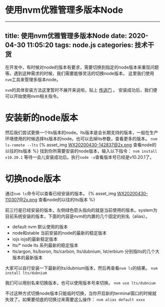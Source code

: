 # 使用nvm优雅管理多版本Node

***

title: 使用nvm优雅管理多版本Node
date: 2020-04-30 11:05:20
tags: node.js
categories: 技术干货
----------------

在开发中，有时候对node的版本有要求，需要切换到指定的node版本来重现问题等。遇到这种需求的时候，我们需要能够灵活的切换node版本。
这里我们使用`nvm`工具来管理多版本node。

`nvm`的具体安装方法这里暂时不展开来说啦，贴上 [传送门](https://github.com/creationix/nvm/blob/master/README.md "传送门") 。
安装成功后，我们便可以开始使用nvm相关指令。

# 安装新的node版本

然后我们尝试更换一个lts版本的node。lts版本是会长期支持的版本，一般在生产环境使用的时候选择lts版本的node。也可以去掉lts参数，查看更多的版本。
`nvm ls-remote --lts`
{% asset\_img [WX20200430-142837@2x.png](mailto:WX20200430-142837@2x.png "WX20200430-142837@2x.png") 查看node的以往的lts版本 %}
找到你所需要安装的node版本，输入以下指令：
`nvm install v10.20.1`
等待一会儿安装成功后。执行`node -v`查看版本号已经是v10.20.1了。

# 切换node版本

通过`nvm ls`命令可以查看已经安装的版本。
{% asset\_img [WX20200430-110307@2x.png](mailto:WX20200430-110307@2x.png "WX20200430-110307@2x.png") 查看node的以往的lts版本 %}

前三行是已经安装的版本，左侧绿色箭头指向的就是当前使用的版本。system为目前系统安装的版本，下面的内容是nvm的内置的几个固定的别名（alias）。

- default nvm 默认使用的版本
- node和stable 当前安装的node的最新的稳定版本
- iojs iojs的最新稳定版本
- lts/\* node lts 系列最新的稳定版本
- lts/argon, lts/boron, lts/carbon, lts/dubnium, lst/erbium 分别指lts的几个大版本的最新版本

大家可以自行安装一下最新的lts/dubnium版本，然后再查看`nvm ls`的结果。
`nvm install lts/dubnium`

我们可以用别名来切换版本，也可以使用版本号来切换。
`nvm use lts/dubnium`

不过这种方式切换node版本只能临时切换，当你开启新的terminal窗口的时候就失效了。如果要彻底的切换过来需要这么操作：
`nvm alias default xxxx`
